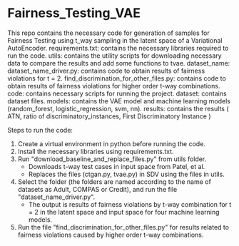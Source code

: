 # Fairness_Testing_VAE
This repo contains the necessary code for generation of samples for Fairness Testing using t_way sampling in the latent space of a Variational AutoEncoder.
    requirements.txt: contains the necessary libraries required to run the code.
    utils: contains the utility scripts for downloading necessary data to compare the results and add some functions to tvae.
    dataset_name:
        dataset_name_driver.py: contains code to obtain results of fairness violations for t = 2.
        find_discrimination_for_other_files.py: contains code to obtain results of fairness violations for higher order t-way combinations.
        code: contains necessary scripts for running the project.
        dataset: contains dataset files.
        models: contains the VAE model and machine learning models (random_forest, logistic_regression, svm, nn).
        results: contains the results ( ATN, ratio of discriminatory_instances, First Discriminatory Instance )



Steps to run the code:
1. Create a virtual environment in python before running the code.
2. Install the necessary libraries using requirements.txt.
3. Run "download_baseline_and_replace_files.py" from utils folder.
    - Downloads t-way test cases in input space from Patel, et al.
    - Replaces the files (ctgan.py, tvae.py) in SDV using the files in utils.
4. Select the folder (the folders are named according to the name of datasets as Adult, COMPAS or Credit),  and run the file "dataset_name_driver.py".
    - The output is results of fairness violations by t-way combination for t = 2 in the latent space and input space for four machine learning models.
5. Run the file "find_discrimination_for_other_files.py" for results related to fairness violations caused by higher order t-way combinations.